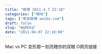 ```yaml
---
title: "微博 2011.4.7 22:10"
categories: ["嘀咕"]
tags: ["来自微博 weibo.com"]
draft: false
slug: "WgREkq"
date: "2011-04-07 22:10:00"
---
```


<p>Mac vs PC 变形那一刻亮瞎你的双眼 O网页链接 ​​​​</p>
